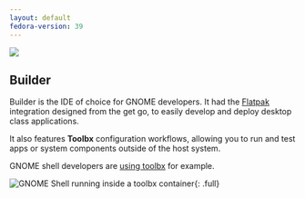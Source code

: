 ```yaml
---
layout: default
fedora-version: 39
---
```


<picture class="full pixels">
    <source srcset="../assets/builder-dark.gif" media="(prefers-color-scheme: dark)">
    <img src="../assets/builder.gif">
</picture>

## Builder

Builder is the IDE of choice for GNOME developers. It had the [Flatpak](https://flatpak.org) integration designed from the get go, to easily develop and deploy desktop class applications. 

It also features **Toolbx** configuration workflows, allowing you to run and test apps or system components outside of the host system.

GNOME shell developers are [using toolbx](https://gitlab.gnome.org/GNOME/gnome-shell/-/tree/main/tools/toolbox?ref_type=heads) for example.

![GNOME Shell running inside a toolbx container](../assets/builder-shell-toolbx.webp){: .full}
